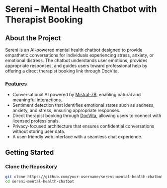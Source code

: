# Sereni – Mental Health Chatbot with Therapist Booking

## About the Project

Sereni is an AI-powered mental health chatbot designed to provide empathetic conversations for individuals experiencing stress, anxiety, or emotional distress. The chatbot understands user emotions, provides appropriate responses, and guides users toward professional help by offering a direct therapist booking link through DocVita.

### Features

- Conversational AI powered by [Mistral-7B](https://huggingface.co/TheBloke/Mistral-7B-Instruct-v0.1-GGUF), enabling natural and meaningful interactions.
- Sentiment detection that identifies emotional states such as sadness, anxiety, and stress, ensuring appropriate responses.
- Direct therapist booking through [DocVita](https://docvita.com), allowing users to connect with licensed professionals.
- Privacy-focused architecture that ensures confidential conversations without storing user data.
- A user-friendly web interface with a seamless chat experience.

## Getting Started

### Clone the Repository

```bash
git clone https://github.com/your-username/sereni-mental-health-chatbot.git
cd sereni-mental-health-chatbot

